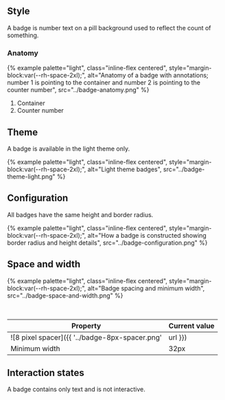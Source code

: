 ## Style 
A badge is number text on a pill background used to reflect the count of something.

### Anatomy 
{% example palette="light",
          class="inline-flex centered",
          style="margin-block:var(--rh-space-2xl);",
          alt="Anatomy of a badge with annotations; number 1 is pointing to the container and number 2 is pointing to the counter number",
          src="../badge-anatomy.png" %}

1. Container
2. Counter number

## Theme 
A badge is available in the light theme only.

{% example palette="light",
          class="inline-flex centered",
          style="margin-block:var(--rh-space-2xl);",
          alt="Light theme badges",
          src="../badge-theme-light.png" %}

## Configuration 
All badges have the same height and border radius.

{% example palette="light",
          class="inline-flex centered",
          style="margin-block:var(--rh-space-2xl);",
          alt="How a badge is constructed showing border radius and height details",
          src="../badge-configuration.png" %}

## Space and width 
{% example palette="light",
          class="inline-flex centered",
          style="margin-block:var(--rh-space-2xl);",
          alt="Badge spacing and minimum width",
          src="../badge-space-and-width.png" %}

<br>

| Property | Current value |
| -------- | ------------- |
| ![8 pixel spacer]({{ '../badge-8px-spacer.png' | url }}) | 8px 0.5rem |
| Minimum width | 32px | 2.0rem |

## Interaction states 
A badge contains only text and is not interactive.
